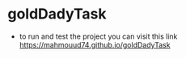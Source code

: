 # goldDadyTask
  - to run and test the project you can visit this link https://mahmouud74.github.io/goldDadyTask
 
